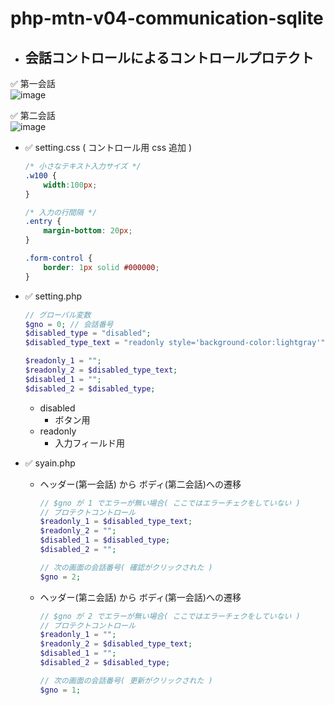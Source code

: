 # php-mtn-v04-communication-sqlite

- ## 会話コントロールによるコントロールプロテクト

✅ 第一会話\
![image](https://github.com/winofsql/php-mtn-v04-communication-sqlite/assets/1501327/8b96a9fd-dd76-4902-a9c4-45d60e32b01f)

✅ 第二会話\
![image](https://github.com/winofsql/php-mtn-v04-communication-sqlite/assets/1501327/0f2d5f8f-584e-4c27-8539-deb3bbe1310a)

- ✅ setting.css ( コントロール用 css 追加 )
    ```css
    /* 小さなテキスト入力サイズ */
    .w100 {
        width:100px;
    }
    
    /* 入力の行間隔 */
    .entry {
        margin-bottom: 20px;
    }
    
    .form-control {
        border: 1px solid #000000;
    }
    ``` 

- ✅ setting.php
    ```php
    // グローバル変数
    $gno = 0; // 会話番号
    $disabled_type = "disabled";
    $disabled_type_text = "readonly style='background-color:lightgray'";
    
    $readonly_1 = "";
    $readonly_2 = $disabled_type_text;
    $disabled_1 = "";
    $disabled_2 = $disabled_type;
    ```
    - disabled
        - ボタン用
    - readonly
        - 入力フィールド用

- ✅ syain.php
    - ヘッダー(第一会話) から ボディ(第二会話)への遷移
        ```php
        // $gno が 1 でエラーが無い場合( ここではエラーチェクをしていない )
        // プロテクトコントロール
        $readonly_1 = $disabled_type_text;
        $readonly_2 = "";
        $disabled_1 = $disabled_type;
        $disabled_2 = "";
       
        // 次の画面の会話番号( 確認がクリックされた )
        $gno = 2;
        ```

    - ヘッダー(第ニ会話) から ボディ(第一会話)への遷移
        ```php
        // $gno が 2 でエラーが無い場合( ここではエラーチェクをしていない )
        // プロテクトコントロール
        $readonly_1 = "";
        $readonly_2 = $disabled_type_text;
        $disabled_1 = "";
        $disabled_2 = $disabled_type;
        
        // 次の画面の会話番号( 更新がクリックされた )
        $gno = 1;
        ```
